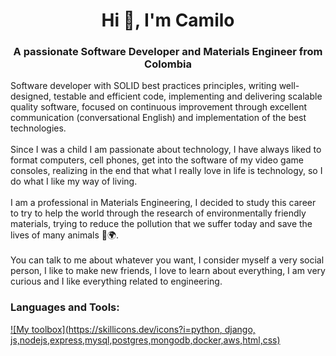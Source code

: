 <h1 align="center">Hi 👋, I'm Camilo</h1>
<h3 align="center">A passionate Software Developer and Materials Engineer from Colombia</h3>
<div align="left">Software developer with SOLID best practices principles, writing well-designed, testable and efficient code, implementing and delivering scalable quality software, focused on continuous improvement through excellent communication (conversational English) and implementation of the best technologies.</div>
<br/br>
<div align="left">Since I was a child I am passionate about technology, I have always liked to format computers, cell phones, get into the software of my video game consoles, realizing in the end that what I really love in life is technology, so I do what I like my way of living.</div>
<br/br>
<div align="left">I am a professional in Materials Engineering, I decided to study this career to try to help the world through the research of environmentally friendly materials, trying to reduce the pollution that we suffer today and save the lives of many animals 💚🌍.</div>
<br/br>
<div align="left">You can talk to me about whatever you want, I consider myself a very social person, I like to make new friends, I love to learn about everything, I am very curious and I like everything related to engineering.</div>

<h3 align="left">Languages and Tools:</h3>

[![My toolbox](https://skillicons.dev/icons?i=python, django, js,nodejs,express,mysql,postgres,mongodb,docker,aws,html,css)](https://skillicons.dev)

<!--
- 🔭 I’m currently working on ...
- 🌱 I’m currently learning ...
- 👯 I’m looking to collaborate on ...
- 🤔 I’m looking for help with ...
- 💬 Ask me about ...
- 📫 How to reach me: ...
- 😄 Pronouns: ...
- ⚡ Fun fact: ...
-->
